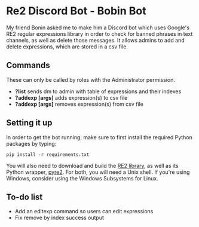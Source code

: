 # Re2 Discord Bot - Bobin Bot
My friend Bonin asked me to make him a Discord bot which uses Google's RE2 regular expressions library in order to check for banned phrases in text channels, as well as delete those messages. It allows admins to add and delete expressions, which are stored in a csv file. 

## Commands
These can only be called by roles with the Administrator permission.
- **?list** sends dm to admin with table of expressions and their indexes
- **?addexp [args]** adds expression(s) to csv file
- **?addexp [args]** removes expression(s) from csv file

## Setting it up

In order to get the bot running, make sure to first install the required Python packages by typing:
```
pip install -r requirements.txt
```

You will also need to download and build the [RE2 library](https://github.com/google/re2/wiki/Install), as well as its Python wrapper, [pyre2](https://github.com/axiak/pyre2#id3). For both, you will need a Unix shell. If you're using Windows, consider using the Windows Subsystems for Linux.
  
  
## To-do list
- Add an editexp command so users can edit expressions
- Fix remove by index success output

